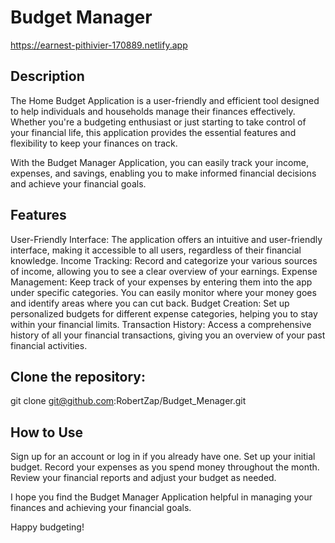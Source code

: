 
# Budget Manager

https://earnest-pithivier-170889.netlify.app

## Description

The Home Budget Application is a user-friendly and efficient tool designed to help individuals and households manage their finances effectively. Whether you're a budgeting enthusiast or just starting to take control of your financial life, this application provides the essential features and flexibility to keep your finances on track.

With the Budget Manager Application, you can easily track your income, expenses, and savings, enabling you to make informed financial decisions and achieve your financial goals.

## Features

User-Friendly Interface: The application offers an intuitive and user-friendly interface, making it accessible to all users, regardless of their financial knowledge.
Income Tracking: Record and categorize your various sources of income, allowing you to see a clear overview of your earnings.
Expense Management: Keep track of your expenses by entering them into the app under specific categories. You can easily monitor where your money goes and identify areas where you can cut back.
Budget Creation: Set up personalized budgets for different expense categories, helping you to stay within your financial limits.
Transaction History: Access a comprehensive history of all your financial transactions, giving you an overview of your past financial activities.

## Clone the repository: 

git clone git@github.com:RobertZap/Budget_Menager.git

## How to Use

Sign up for an account or log in if you already have one.
Set up your initial budget.
Record your expenses as you spend money throughout the month.
Review your financial reports and adjust your budget as needed.



I hope you find the Budget Manager Application helpful in managing your finances and achieving your financial goals.

Happy budgeting!
